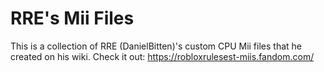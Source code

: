 # RRE's Mii Files
This is a collection of RRE (DanielBitten)'s custom CPU Mii files that he created on his wiki.
Check it out: https://robloxrulesest-miis.fandom.com/
